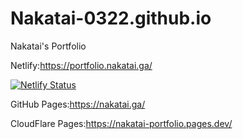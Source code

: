 # Nakatai-0322.github.io

Nakatai's Portfolio

Netlify:https://portfolio.nakatai.ga/

[![Netlify Status](https://api.netlify.com/api/v1/badges/8a829734-5bb9-4825-80e2-909b28e93383/deploy-status)](https://app.netlify.com/sites/nakatai-0322-portfolio/deploys)

GitHub Pages:https://nakatai.ga/

CloudFlare Pages:https://nakatai-portfolio.pages.dev/